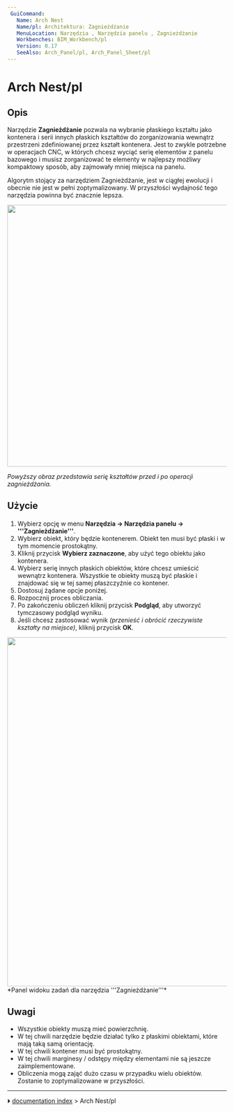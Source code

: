 ```yaml
---
 GuiCommand:
   Name: Arch Nest
   Name/pl: Architektura: Zagnieżdżanie
   MenuLocation: Narzędzia , Narzędzia panelu , Zagnieżdżanie
   Workbenches: BIM_Workbench/pl
   Version: 0.17
   SeeAlso: Arch_Panel/pl, Arch_Panel_Sheet/pl
---
```


# Arch Nest/pl



## Opis

Narzędzie **Zagnieżdżanie** pozwala na wybranie płaskiego kształtu jako kontenera i serii innych płaskich kształtów do zorganizowania wewnątrz przestrzeni zdefiniowanej przez kształt kontenera. Jest to zwykle potrzebne w operacjach CNC, w których chcesz wyciąć serię elementów z panelu bazowego i musisz zorganizować te elementy w najlepszy możliwy kompaktowy sposób, aby zajmowały mniej miejsca na panelu.

Algorytm stojący za narzędziem Zagnieżdżanie, jest w ciągłej ewolucji i obecnie nie jest w pełni zoptymalizowany. W przyszłości wydajność tego narzędzia powinna być znacznie lepsza.

<img alt="" src=images/Arch_Nest_example.jpg  style="width:600px;">

*Powyższy obraz przedstawia serię kształtów przed i po operacji zagnieżdżania.*



## Użycie

1.  Wybierz opcję w menu **Narzędzia → Narzędzia panelu → <img src="images/Arch_Nest.svg" width=16px> '''Zagnieżdżanie'''**.
2.  Wybierz obiekt, który będzie kontenerem. Obiekt ten musi być płaski i w tym momencie prostokątny.
3.  Kliknij przycisk **Wybierz zaznaczone**, aby użyć tego obiektu jako kontenera.
4.  Wybierz serię innych płaskich obiektów, które chcesz umieścić wewnątrz kontenera. Wszystkie te obiekty muszą być płaskie i znajdować się w tej samej płaszczyźnie co kontener.
5.  Dostosuj żądane opcje poniżej.
6.  Rozpocznij proces obliczania.
7.  Po zakończeniu obliczeń kliknij przycisk **Podgląd**, aby utworzyć tymczasowy podgląd wyniku.
8.  Jeśli chcesz zastosować wynik *(przenieść i obrócić rzeczywiste kształty na miejsce)*, kliknij przycisk **OK**.

<img alt="" src=images/Arch_Nest_panel.jpg  style="width:800px;"> 
*Panel widoku zadań dla narzędzia '''Zagnieżdżanie'''*



## Uwagi

-   Wszystkie obiekty muszą mieć powierzchnię.
-   W tej chwili narzędzie będzie działać tylko z płaskimi obiektami, które mają taką samą orientację.
-   W tej chwili kontener musi być prostokątny.
-   W tej chwili marginesy / odstępy między elementami nie są jeszcze zaimplementowane.
-   Obliczenia mogą zająć dużo czasu w przypadku wielu obiektów. Zostanie to zoptymalizowane w przyszłości.



---
⏵ [documentation index](../README.md) > Arch Nest/pl
